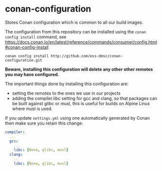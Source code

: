 # conan-configuration
Stores Conan configuration which is common to all our build images.

The configuration from this repository can be installed using the `conan config install` command, see
https://docs.conan.io/en/latest/reference/commands/consumer/config.html#conan-config-install

```
conan config install http://github.com/ess-dmsc/conan-configuration.git
```

**Beware, installing this configuration will delete any other other remotes you may have configured.**

The important things done by installing this configuration are:
- setting the remotes to the ones we use in our projects
- adding the compiler.libc setting for gcc and clang, so that packages can be built against glibc or musl, this is useful for builds on Alpine Linux where musl is used.

If you update `settings.yml` using one automatically generated by Conan then make sure you retain this change:
```yml
compiler:
  ...
  gcc:
    ...
    libc: [None, glibc, musl]
  clang:
    ..
    libc: [None, glibc, musl]
```
